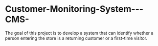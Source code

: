 # Customer-Monitoring-System---CMS-
The goal of this project is to develop a system that can identify whether a person entering the store is a returning customer or a first-time visitor.
